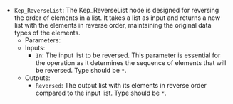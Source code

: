 - `Kep_ReverseList`: The Kep_ReverseList node is designed for reversing the order of elements in a list. It takes a list as input and returns a new list with the elements in reverse order, maintaining the original data types of the elements.
    - Parameters:
    - Inputs:
        - `In`: The input list to be reversed. This parameter is essential for the operation as it determines the sequence of elements that will be reversed. Type should be `*`.
    - Outputs:
        - `Reversed`: The output list with its elements in reverse order compared to the input list. Type should be `*`.
